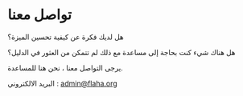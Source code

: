 # تواصل معنا

هل لديك فكرة عن كيفية تحسين الميزة؟

هل هناك شيء كنت بحاجة إلى مساعدة مع ذلك لم تتمكن من العثور في الدليل؟

يرجى التواصل معنا ، نحن هنا للمساعدة.

البريد الالكتروني : admin@flaha.org

